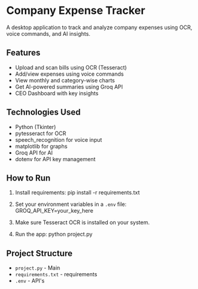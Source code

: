 # Company Expense Tracker

A desktop application to track and analyze company expenses using OCR, voice commands, and AI insights.

## Features

- Upload and scan bills using OCR (Tesseract)
- Add/view expenses using voice commands
- View monthly and category-wise charts
- Get AI-powered summaries using Groq API
- CEO Dashboard with key insights

## Technologies Used

- Python (Tkinter)
- pytesseract for OCR
- speech_recognition for voice input
- matplotlib for graphs
- Groq API for AI
- dotenv for API key management
  
## How to Run

1. Install requirements:
pip install -r requirements.txt

2. Set your environment variables in a `.env` file:
GROQ_API_KEY=your_key_here

3. Make sure Tesseract OCR is installed on your system.

4. Run the app:
python project.py

## Project Structure

- `project.py` - Main 
- `requirements.txt` - requirements
- `.env` - API's
